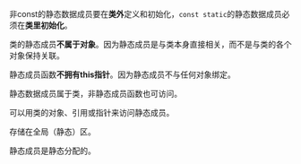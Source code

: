 非const的静态数据成员要在**类外**定义和初始化，`const static`的静态数据成员必须在**类里初始化**。

类的静态成员**不属于对象**。因为静态成员是与类本身直接相关，而不是与类的各个对象保持关联。

静态成员函数**不拥有this指针**。因为静态成员不与任何对象绑定。

静态数据成员属于类，非静态成员函数也可访问。

可以用类的对象、引用或指针来访问静态成员。

存储在全局（静态）区。

静态成员是静态分配的。